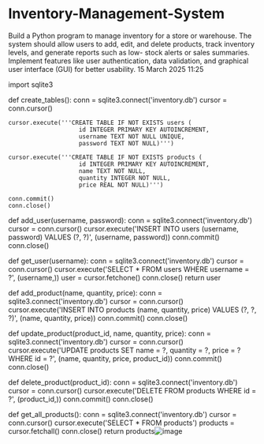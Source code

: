 # Inventory-Management-System
Build a Python program to manage inventory for a store or warehouse. The system should allow users to add, edit, and delete products, track inventory levels,  and generate reports such as low- stock alerts or sales summaries. Implement features like user authentication, data validation, and graphical user interface (GUI) for better usability.
15 March 2025
11:25

import sqlite3

def create_tables():
    conn = sqlite3.connect('inventory.db')
    cursor = conn.cursor()
    
    cursor.execute('''CREATE TABLE IF NOT EXISTS users (
                        id INTEGER PRIMARY KEY AUTOINCREMENT,
                        username TEXT NOT NULL UNIQUE,
                        password TEXT NOT NULL)''')
    
    cursor.execute('''CREATE TABLE IF NOT EXISTS products (
                        id INTEGER PRIMARY KEY AUTOINCREMENT,
                        name TEXT NOT NULL,
                        quantity INTEGER NOT NULL,
                        price REAL NOT NULL)''')
    
    conn.commit()
    conn.close()

def add_user(username, password):
    conn = sqlite3.connect('inventory.db')
    cursor = conn.cursor()
    cursor.execute('INSERT INTO users (username, password) VALUES (?, ?)', (username, password))
    conn.commit()
    conn.close()

def get_user(username):
    conn = sqlite3.connect('inventory.db')
    cursor = conn.cursor()
    cursor.execute('SELECT * FROM users WHERE username = ?', (username,))
    user = cursor.fetchone()
    conn.close()
    return user

def add_product(name, quantity, price):
    conn = sqlite3.connect('inventory.db')
    cursor = conn.cursor()
    cursor.execute('INSERT INTO products (name, quantity, price) VALUES (?, ?, ?)', (name, quantity, price))
    conn.commit()
    conn.close()

def update_product(product_id, name, quantity, price):
    conn = sqlite3.connect('inventory.db')
    cursor = conn.cursor()
    cursor.execute('UPDATE products SET name = ?, quantity = ?, price = ? WHERE id = ?', (name, quantity, price, product_id))
    conn.commit()
    conn.close()

def delete_product(product_id):
    conn = sqlite3.connect('inventory.db')
    cursor = conn.cursor()
    cursor.execute('DELETE FROM products WHERE id = ?', (product_id,))
    conn.commit()
    conn.close()

def get_all_products():
    conn = sqlite3.connect('inventory.db')
    cursor = conn.cursor()
    cursor.execute('SELECT * FROM products')
    products = cursor.fetchall()
    conn.close()
    return products![image](https://github.com/user-attachments/assets/f4f31f8d-27cd-4dde-b68f-73ac6f3af407)
    
